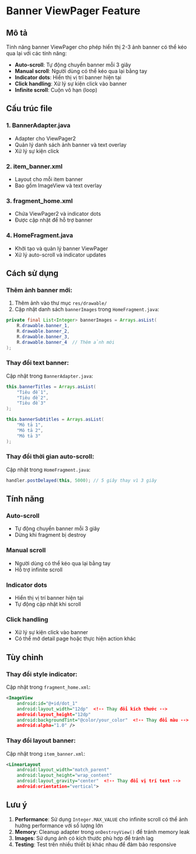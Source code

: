 # Banner ViewPager Feature

## Mô tả
Tính năng banner ViewPager cho phép hiển thị 2-3 ảnh banner có thể kéo qua lại với các tính năng:

- **Auto-scroll**: Tự động chuyển banner mỗi 3 giây
- **Manual scroll**: Người dùng có thể kéo qua lại bằng tay
- **Indicator dots**: Hiển thị vị trí banner hiện tại
- **Click handling**: Xử lý sự kiện click vào banner
- **Infinite scroll**: Cuộn vô hạn (loop)

## Cấu trúc file

### 1. BannerAdapter.java
- Adapter cho ViewPager2
- Quản lý danh sách ảnh banner và text overlay
- Xử lý sự kiện click

### 2. item_banner.xml
- Layout cho mỗi item banner
- Bao gồm ImageView và text overlay

### 3. fragment_home.xml
- Chứa ViewPager2 và indicator dots
- Được cập nhật để hỗ trợ banner

### 4. HomeFragment.java
- Khởi tạo và quản lý banner ViewPager
- Xử lý auto-scroll và indicator updates

## Cách sử dụng

### Thêm ảnh banner mới:
1. Thêm ảnh vào thư mục `res/drawable/`
2. Cập nhật danh sách `bannerImages` trong `HomeFragment.java`:

```java
private final List<Integer> bannerImages = Arrays.asList(
    R.drawable.banner_1,
    R.drawable.banner_2,
    R.drawable.banner_3,
    R.drawable.banner_4  // Thêm ảnh mới
);
```

### Thay đổi text banner:
Cập nhật trong `BannerAdapter.java`:

```java
this.bannerTitles = Arrays.asList(
    "Tiêu đề 1",
    "Tiêu đề 2", 
    "Tiêu đề 3"
);

this.bannerSubtitles = Arrays.asList(
    "Mô tả 1",
    "Mô tả 2",
    "Mô tả 3"
);
```

### Thay đổi thời gian auto-scroll:
Cập nhật trong `HomeFragment.java`:

```java
handler.postDelayed(this, 5000); // 5 giây thay vì 3 giây
```

## Tính năng

### Auto-scroll
- Tự động chuyển banner mỗi 3 giây
- Dừng khi fragment bị destroy

### Manual scroll
- Người dùng có thể kéo qua lại bằng tay
- Hỗ trợ infinite scroll

### Indicator dots
- Hiển thị vị trí banner hiện tại
- Tự động cập nhật khi scroll

### Click handling
- Xử lý sự kiện click vào banner
- Có thể mở detail page hoặc thực hiện action khác

## Tùy chỉnh

### Thay đổi style indicator:
Cập nhật trong `fragment_home.xml`:

```xml
<ImageView
    android:id="@+id/dot_1"
    android:layout_width="12dp"  <!-- Thay đổi kích thước -->
    android:layout_height="12dp"
    android:backgroundTint="@color/your_color"  <!-- Thay đổi màu -->
    android:alpha="1.0" />
```

### Thay đổi layout banner:
Cập nhật trong `item_banner.xml`:

```xml
<LinearLayout
    android:layout_width="match_parent"
    android:layout_height="wrap_content"
    android:layout_gravity="center"  <!-- Thay đổi vị trí text -->
    android:orientation="vertical">
```

## Lưu ý

1. **Performance**: Sử dụng `Integer.MAX_VALUE` cho infinite scroll có thể ảnh hưởng performance với số lượng lớn
2. **Memory**: Cleanup adapter trong `onDestroyView()` để tránh memory leak
3. **Images**: Sử dụng ảnh có kích thước phù hợp để tránh lag
4. **Testing**: Test trên nhiều thiết bị khác nhau để đảm bảo responsive 